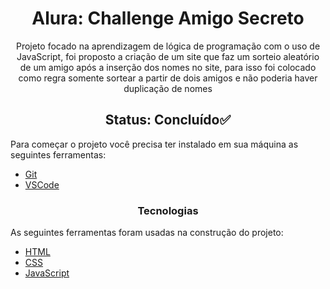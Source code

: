 <h1 align="center">
  Alura: Challenge Amigo Secreto</h1>
<p align="center">Projeto focado na aprendizagem de lógica de programação com o uso de JavaScript, foi proposto a criação de um site que faz um sorteio aleatório de um amigo após a inserção dos nomes no site, para isso foi colocado como regra somente sortear a partir de dois amigos e não poderia haver duplicação de nomes</p>
<h2 align="center">
  Status: Concluído✅
</h2>

Para começar o projeto você precisa ter instalado em sua máquina as seguintes ferramentas:
- [Git](https://git-scm.com/)
- [VSCode](https://code.visualstudio.com/)

<h3 align="center">
  Tecnologias
</h3>
As seguintes ferramentas foram usadas na construção do projeto:

- [HTML](https://www.alura.com.br/artigos/html)
- [CSS](https://www.alura.com.br/artigos/css)
- [JavaScript](https://www.alura.com.br/artigos/javascript)
